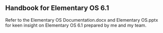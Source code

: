 ## Handbook for Elementary OS 6.1

Refer to the Elementary OS Documentation.docx and Elementary OS.pptx for keen insight on Elementary OS 6.1 prepared by me and my team.
